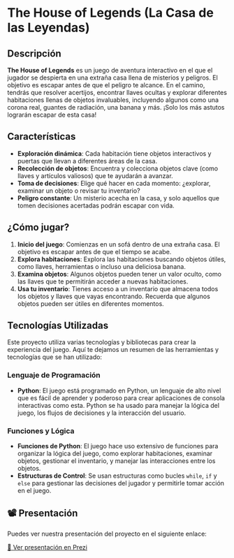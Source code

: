 # The House of Legends (La Casa de las Leyendas)

## Descripción

**The House of Legends** es un juego de aventura interactivo en el que el jugador se despierta en una extraña casa llena de misterios y peligros. El objetivo es escapar antes de que el peligro te alcance. En el camino, tendrás que resolver acertijos, encontrar llaves ocultas y explorar diferentes habitaciones llenas de objetos invaluables, incluyendo algunos como una corona real, guantes de radiación, una banana y más. ¡Solo los más astutos lograrán escapar de esta casa!

## Características

- **Exploración dinámica**: Cada habitación tiene objetos interactivos y puertas que llevan a diferentes áreas de la casa.
- **Recolección de objetos**: Encuentra y colecciona objetos clave (como llaves y artículos valiosos) que te ayudarán a avanzar.
- **Toma de decisiones**: Elige qué hacer en cada momento: ¿explorar, examinar un objeto o revisar tu inventario?
- **Peligro constante**: Un misterio acecha en la casa, y solo aquellos que tomen decisiones acertadas podrán escapar con vida.

## ¿Cómo jugar?

1. **Inicio del juego**: Comienzas en un sofá dentro de una extraña casa. El objetivo es escapar antes de que el tiempo se acabe.
2. **Explora habitaciones**: Explora las habitaciones buscando objetos útiles, como llaves, herramientas o incluso una deliciosa banana.
3. **Examina objetos**: Algunos objetos pueden tener un valor oculto, como las llaves que te permitirán acceder a nuevas habitaciones.
4. **Usa tu inventario**: Tienes acceso a un inventario que almacena todos los objetos y llaves que vayas encontrando. Recuerda que algunos objetos pueden ser útiles en diferentes momentos.

## Tecnologías Utilizadas

Este proyecto utiliza varias tecnologías y bibliotecas para crear la experiencia del juego. Aquí te dejamos un resumen de las herramientas y tecnologías que se han utilizado:

### Lenguaje de Programación
- **Python**: El juego está programado en Python, un lenguaje de alto nivel que es fácil de aprender y poderoso para crear aplicaciones de consola interactivas como esta. Python se ha usado para manejar la lógica del juego, los flujos de decisiones y la interacción del usuario.

### Funciones y Lógica
- **Funciones de Python**: El juego hace uso extensivo de funciones para organizar la lógica del juego, como explorar habitaciones, examinar objetos, gestionar el inventario, y manejar las interacciones entre los objetos.
- **Estructuras de Control**: Se usan estructuras como bucles `while`, `if` y `else` para gestionar las decisiones del jugador y permitirle tomar acción en el juego.

## 📽️ Presentación

Puedes ver nuestra presentación del proyecto en el siguiente enlace:

[🔗 Ver presentación en Prezi](https://prezi.com/p/edit/randalz3r8om/)
